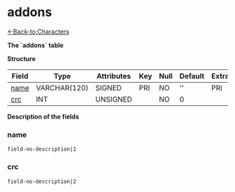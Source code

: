 # addons

[<-Back-to:Characters](database-characters.md)

**The \`addons\` table**

**Structure**

| Field          | Type         | Attributes | Key | Null | Default | Extra  | Comment |
| -------------- | ------------ | ---------- | --- | ---- | ------- | ------ | ------- |
| [name][1]      | VARCHAR(120) | SIGNED     | PRI | NO   | ''      | PRI    |         |
| [crc][2]       | INT          | UNSIGNED   |     | NO   | 0       |        |         |

[1]: #name
[2]: #crc

**Description of the fields**

### name

`field-no-description|1`

### crc

`field-no-description|2`
